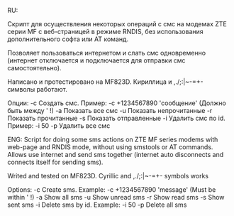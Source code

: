 RU:


Скрипт для осуществления некоторых операций с смс на модемах ZTE серии MF с веб-страницей в режиме RNDIS, без использования дополнительного софта или АТ команд.


Позволяет пользоваться интернетом и слать смс одновременно (интернет отключается и подключается для отправки смс самостоятельно).


Написано и протестировано на MF823D.
Кириллица и ,./\;:[]()|~-=+- символы работают.

Опции:
-c     Создать смс. Пример: -c +1234567890 'сообщение' (Должно быть между ' !)
-a     Показать все смс
-u     Показать непрочитанные
-r     Показать прочитанные
-s     Показать отправленные
-i     Удалить смс по id. Пример: -i 50
-p     Удалить все смс


ENG:
Script for doing some sms actions on ZTE MF series modems with web-page and RNDIS mode, without using smstools or AT commands.
Allows use internet and send sms together (internet auto disconnects and connects itself for sending sms).

Writed and tested on MF823D.
Cyrillic and ,./\;:[]()|~-=+- symbols works

Options:
-c     Create sms. Example: -c +1234567890 'message' (Must be within ' !)
-a     Show all sms
-u     Show unread sms
-r     Show read sms
-s     Show sent sms
-i     Delete sms by id. Example: -i 50
-p     Delete all sms
